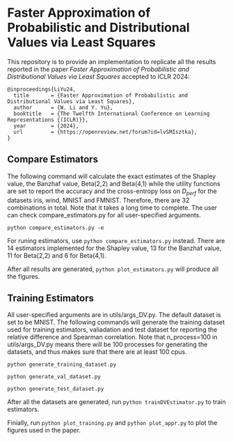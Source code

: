 # Faster Approximation of Probabilistic and Distributional Values via Least Squares

This repository is to provide an implementation to replicate all the results reported in the paper *Faster Approximation of Probabilistic and Distributional Values via Least Squares* accepted to ICLR 2024: 

    @inproceedings{LiYu24,  
      title       = {Faster Approximation of Probabilistic and Distributional Values via Least Squares},
      author      = {W. Li and Y. Yu},
      booktitle   = {The Twelfth International Conference on Learning Representations {(ICLR)}},
      year        = {2024},
      url         = {https://openreview.net/forum?id=lvSMIsztka},
    }

## Compare Estimators
The following command will calculate the exact estimates of the Shapley value, the Banzhaf value, Beta(2,2) and Beta(4,1) while the utility functions are set to report the accuracy and the cross-entropy loss on $D_{perf}$ for the datasets iris, wind, MNIST and FMNIST. Therefore, there are 32 combinations in total. Note that it takes a long time to complete.
The user can check compare_estimators.py for all user-specified arguments.

`
python compare_estimators.py -e
`

For runing estimators, use `python compare_estimators.py` instead. There are 14 estimators implemented for the Shapley value, 13 for the Banzhaf value, 11 for Beta(2,2) and 6 for Beta(4,1).

After all results are generated, `python plot_estimators.py` will produce all the figures. 

## Training Estimators
All user-specified arguments are in utils/args_DV.py. 
The default dataset is set to be MNIST.
The following commands will generate the training dataset used for training estimators,
valiadation and test dataset for reporting the relative difference and Spearman correlation.
Note that n_process=100 in utils/args_DV.py means there will be 100 processes for generating the datasets,
and thus makes sure that there are at least 100 cpus.

`
python generate_training_dataset.py
`

`
python generate_val_dataset.py
`

`
python generate_test_dataset.py
`

After all the datasets are generated, run `python trainDVEstimator.py` to train estimators.

Finially, run `python plot_training.py` and `python plot_appr.py` to plot the figures used in the paper.
